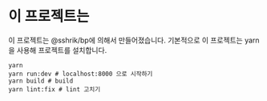 # 이 프로젝트는 
이 프로젝트는 @sshrik/bp에 의해서 만들어졌습니다. 기본적으로 이 프로젝트는 yarn을 사용해 프로젝트를 설치합니다.

```
yarn
yarn run:dev # localhost:8000 으로 시작하기
yarn build # build
yarn lint:fix # lint 고치기
```

